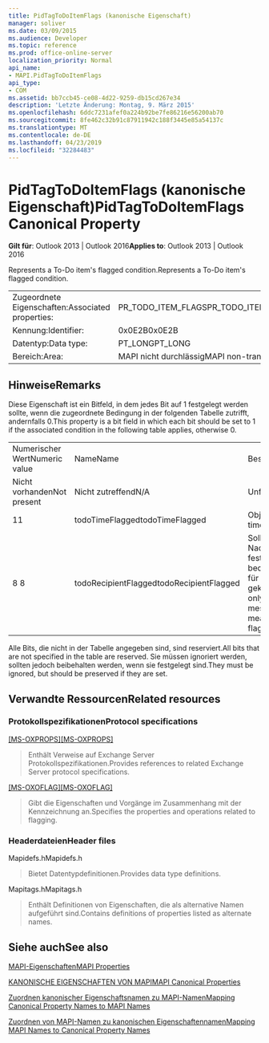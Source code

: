 ```yaml
---
title: PidTagToDoItemFlags (kanonische Eigenschaft)
manager: soliver
ms.date: 03/09/2015
ms.audience: Developer
ms.topic: reference
ms.prod: office-online-server
localization_priority: Normal
api_name:
- MAPI.PidTagToDoItemFlags
api_type:
- COM
ms.assetid: bb7ccb45-ce08-4d22-9259-db15cd267e34
description: 'Letzte Änderung: Montag, 9. März 2015'
ms.openlocfilehash: 6ddc7231afef0a224b92be7fe86216e56200ab70
ms.sourcegitcommit: 8fe462c32b91c87911942c188f3445e85a54137c
ms.translationtype: MT
ms.contentlocale: de-DE
ms.lasthandoff: 04/23/2019
ms.locfileid: "32284483"
---
```

# <a name="pidtagtodoitemflags-canonical-property"></a><span data-ttu-id="d7aac-103">PidTagToDoItemFlags (kanonische Eigenschaft)</span><span class="sxs-lookup"><span data-stu-id="d7aac-103">PidTagToDoItemFlags Canonical Property</span></span>

  
  
<span data-ttu-id="d7aac-104">**Gilt für**: Outlook 2013 | Outlook 2016</span><span class="sxs-lookup"><span data-stu-id="d7aac-104">**Applies to**: Outlook 2013 | Outlook 2016</span></span> 
  
<span data-ttu-id="d7aac-105">Represents a To-Do item's flagged condition.</span><span class="sxs-lookup"><span data-stu-id="d7aac-105">Represents a To-Do item's flagged condition.</span></span>
  
|||
|:-----|:-----|
|<span data-ttu-id="d7aac-106">Zugeordnete Eigenschaften:</span><span class="sxs-lookup"><span data-stu-id="d7aac-106">Associated properties:</span></span>  <br/> |<span data-ttu-id="d7aac-107">PR_TODO_ITEM_FLAGS</span><span class="sxs-lookup"><span data-stu-id="d7aac-107">PR_TODO_ITEM_FLAGS</span></span>  <br/> |
|<span data-ttu-id="d7aac-108">Kennung:</span><span class="sxs-lookup"><span data-stu-id="d7aac-108">Identifier:</span></span>  <br/> |<span data-ttu-id="d7aac-109">0x0E2B</span><span class="sxs-lookup"><span data-stu-id="d7aac-109">0x0E2B</span></span>  <br/> |
|<span data-ttu-id="d7aac-110">Datentyp:</span><span class="sxs-lookup"><span data-stu-id="d7aac-110">Data type:</span></span>  <br/> |<span data-ttu-id="d7aac-111">PT_LONG</span><span class="sxs-lookup"><span data-stu-id="d7aac-111">PT_LONG</span></span>  <br/> |
|<span data-ttu-id="d7aac-112">Bereich:</span><span class="sxs-lookup"><span data-stu-id="d7aac-112">Area:</span></span>  <br/> |<span data-ttu-id="d7aac-113">MAPI nicht durchlässig</span><span class="sxs-lookup"><span data-stu-id="d7aac-113">MAPI non-transmittable</span></span>  <br/> |
   
## <a name="remarks"></a><span data-ttu-id="d7aac-114">Hinweise</span><span class="sxs-lookup"><span data-stu-id="d7aac-114">Remarks</span></span>

<span data-ttu-id="d7aac-115">Diese Eigenschaft ist ein Bitfeld, in dem jedes Bit auf 1 festgelegt werden sollte, wenn die zugeordnete Bedingung in der folgenden Tabelle zutrifft, andernfalls 0.</span><span class="sxs-lookup"><span data-stu-id="d7aac-115">This property is a bit field in which each bit should be set to 1 if the associated condition in the following table applies, otherwise 0.</span></span>
  
||||
|:-----|:-----|:-----|
|<span data-ttu-id="d7aac-116">Numerischer Wert</span><span class="sxs-lookup"><span data-stu-id="d7aac-116">Numeric value</span></span>  <br/> |<span data-ttu-id="d7aac-117">Name</span><span class="sxs-lookup"><span data-stu-id="d7aac-117">Name</span></span>  <br/> |<span data-ttu-id="d7aac-118">Beschreibung</span><span class="sxs-lookup"><span data-stu-id="d7aac-118">Description</span></span>  <br/> |
|<span data-ttu-id="d7aac-119">Nicht vorhanden</span><span class="sxs-lookup"><span data-stu-id="d7aac-119">Not present</span></span>  <br/> |<span data-ttu-id="d7aac-120">Nicht zutreffend</span><span class="sxs-lookup"><span data-stu-id="d7aac-120">N/A</span></span>  <br/> |<span data-ttu-id="d7aac-121">Unflagged</span><span class="sxs-lookup"><span data-stu-id="d7aac-121">Unflagged</span></span>  <br/> |
|<span data-ttu-id="d7aac-122">1</span><span class="sxs-lookup"><span data-stu-id="d7aac-122">1</span></span>  <br/> |<span data-ttu-id="d7aac-123">todoTimeFlagged</span><span class="sxs-lookup"><span data-stu-id="d7aac-123">todoTimeFlagged</span></span>  <br/> |<span data-ttu-id="d7aac-124">Objekt ist zeitflagt</span><span class="sxs-lookup"><span data-stu-id="d7aac-124">Object is time flagged</span></span>  <br/> |
|<span data-ttu-id="d7aac-125">8 </span><span class="sxs-lookup"><span data-stu-id="d7aac-125">8</span></span>  <br/> |<span data-ttu-id="d7aac-126">todoRecipientFlagged</span><span class="sxs-lookup"><span data-stu-id="d7aac-126">todoRecipientFlagged</span></span>  <br/> |<span data-ttu-id="d7aac-127">Sollte nur für ein Nachrichtenentwurfsobjekt festgelegt werden, was bedeutet, dass das Objekt für Empfänger gekennzeichnet ist.</span><span class="sxs-lookup"><span data-stu-id="d7aac-127">Should only be set on a draft message object, and it means that the object is flagged for recipients.</span></span>  <br/> |
   
<span data-ttu-id="d7aac-128">Alle Bits, die nicht in der Tabelle angegeben sind, sind reserviert.</span><span class="sxs-lookup"><span data-stu-id="d7aac-128">All bits that are not specified in the table are reserved.</span></span> <span data-ttu-id="d7aac-129">Sie müssen ignoriert werden, sollten jedoch beibehalten werden, wenn sie festgelegt sind.</span><span class="sxs-lookup"><span data-stu-id="d7aac-129">They must be ignored, but should be preserved if they are set.</span></span>
  
## <a name="related-resources"></a><span data-ttu-id="d7aac-130">Verwandte Ressourcen</span><span class="sxs-lookup"><span data-stu-id="d7aac-130">Related resources</span></span>

### <a name="protocol-specifications"></a><span data-ttu-id="d7aac-131">Protokollspezifikationen</span><span class="sxs-lookup"><span data-stu-id="d7aac-131">Protocol specifications</span></span>

<span data-ttu-id="d7aac-132">[[MS-OXPROPS]](https://msdn.microsoft.com/library/f6ab1613-aefe-447d-a49c-18217230b148%28Office.15%29.aspx)</span><span class="sxs-lookup"><span data-stu-id="d7aac-132">[[MS-OXPROPS]](https://msdn.microsoft.com/library/f6ab1613-aefe-447d-a49c-18217230b148%28Office.15%29.aspx)</span></span>
  
> <span data-ttu-id="d7aac-133">Enthält Verweise auf Exchange Server Protokollspezifikationen.</span><span class="sxs-lookup"><span data-stu-id="d7aac-133">Provides references to related Exchange Server protocol specifications.</span></span>
    
<span data-ttu-id="d7aac-134">[[MS-OXOFLAG]](https://msdn.microsoft.com/library/f1e50be4-ed30-4c2a-b5cb-8ff3aaaf9b91%28Office.15%29.aspx)</span><span class="sxs-lookup"><span data-stu-id="d7aac-134">[[MS-OXOFLAG]](https://msdn.microsoft.com/library/f1e50be4-ed30-4c2a-b5cb-8ff3aaaf9b91%28Office.15%29.aspx)</span></span>
  
> <span data-ttu-id="d7aac-135">Gibt die Eigenschaften und Vorgänge im Zusammenhang mit der Kennzeichnung an.</span><span class="sxs-lookup"><span data-stu-id="d7aac-135">Specifies the properties and operations related to flagging.</span></span>
    
### <a name="header-files"></a><span data-ttu-id="d7aac-136">Headerdateien</span><span class="sxs-lookup"><span data-stu-id="d7aac-136">Header files</span></span>

<span data-ttu-id="d7aac-137">Mapidefs.h</span><span class="sxs-lookup"><span data-stu-id="d7aac-137">Mapidefs.h</span></span>
  
> <span data-ttu-id="d7aac-138">Bietet Datentypdefinitionen.</span><span class="sxs-lookup"><span data-stu-id="d7aac-138">Provides data type definitions.</span></span>
    
<span data-ttu-id="d7aac-139">Mapitags.h</span><span class="sxs-lookup"><span data-stu-id="d7aac-139">Mapitags.h</span></span>
  
> <span data-ttu-id="d7aac-140">Enthält Definitionen von Eigenschaften, die als alternative Namen aufgeführt sind.</span><span class="sxs-lookup"><span data-stu-id="d7aac-140">Contains definitions of properties listed as alternate names.</span></span>
    
## <a name="see-also"></a><span data-ttu-id="d7aac-141">Siehe auch</span><span class="sxs-lookup"><span data-stu-id="d7aac-141">See also</span></span>



[<span data-ttu-id="d7aac-142">MAPI-Eigenschaften</span><span class="sxs-lookup"><span data-stu-id="d7aac-142">MAPI Properties</span></span>](mapi-properties.md)
  
[<span data-ttu-id="d7aac-143">KANONISCHE EIGENSCHAFTEN VON MAPI</span><span class="sxs-lookup"><span data-stu-id="d7aac-143">MAPI Canonical Properties</span></span>](mapi-canonical-properties.md)
  
[<span data-ttu-id="d7aac-144">Zuordnen kanonischer Eigenschaftsnamen zu MAPI-Namen</span><span class="sxs-lookup"><span data-stu-id="d7aac-144">Mapping Canonical Property Names to MAPI Names</span></span>](mapping-canonical-property-names-to-mapi-names.md)
  
[<span data-ttu-id="d7aac-145">Zuordnen von MAPI-Namen zu kanonischen Eigenschaftennamen</span><span class="sxs-lookup"><span data-stu-id="d7aac-145">Mapping MAPI Names to Canonical Property Names</span></span>](mapping-mapi-names-to-canonical-property-names.md)

